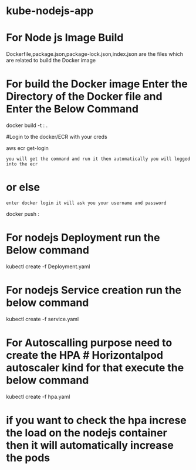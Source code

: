 # kube-nodejs-app

# For Node js Image Build 

 Dockerfile,package.json,package-lock.json,index.json are the files which are related to build the Docker image

# For build the Docker image Enter the Directory of the Docker file and Enter the Below Command

docker build -t <tagname>:<version> .

#Login to the docker/ECR with your creds

aws ecr get-login

	you will get the command and run it then automatically you will logged into the ecr

#				or else 

	enter docker login it will ask you your username and password 

docker push <tagname>:<version> 


# For nodejs Deployment run the Below command 

kubectl create -f Deployment.yaml 

# For nodejs Service creation run the below command

kubectl create -f service.yaml

# For Autoscalling purpose need to create the HPA # Horizontalpod autoscaler kind for that execute the below command 

kubectl create -f hpa.yaml

# if you want to check the hpa increse the load on the nodejs container then it will automatically increase the pods 
